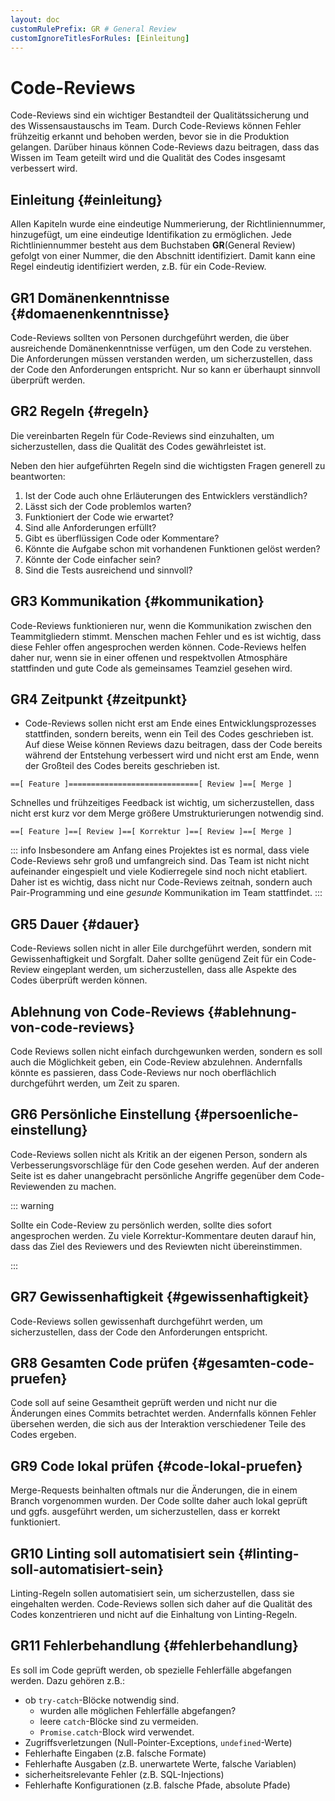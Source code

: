 ```yaml
---
layout: doc
customRulePrefix: GR # General Review
customIgnoreTitlesForRules: [Einleitung]
---
```


# Code-Reviews

Code-Reviews sind ein wichtiger Bestandteil der Qualitätssicherung und des Wissensaustauschs im Team.
Durch Code-Reviews können Fehler frühzeitig erkannt und behoben werden, bevor sie in die Produktion gelangen.
Darüber hinaus können Code-Reviews dazu beitragen, dass das Wissen im Team geteilt wird und die Qualität des Codes insgesamt verbessert wird.

## Einleitung {#einleitung}

Allen Kapiteln wurde eine eindeutige Nummerierung, der Richtliniennummer, hinzugefügt, um eine eindeutige Identifikation zu ermöglichen.
Jede Richtliniennummer besteht aus dem Buchstaben **GR**(General Review) gefolgt von einer Nummer, die den Abschnitt identifiziert. Damit kann eine Regel eindeutig identifiziert werden, z.B. für ein Code-Review.

## GR1 Domänenkenntnisse {#domaenenkenntnisse}

Code-Reviews sollten von Personen durchgeführt werden, die über ausreichende Domänenkenntnisse verfügen, um den Code zu verstehen.
Die Anforderungen müssen verstanden werden, um sicherzustellen, dass der Code den Anforderungen entspricht.
Nur so kann er überhaupt sinnvoll überprüft werden.

## GR2 Regeln {#regeln}

Die vereinbarten Regeln für Code-Reviews sind einzuhalten, um sicherzustellen, dass die Qualität des Codes gewährleistet ist.

Neben den hier aufgeführten Regeln sind die wichtigsten Fragen generell zu beantworten:

1. Ist der Code auch ohne Erläuterungen des Entwicklers verständlich?
2. Lässt sich der Code problemlos warten?
3. Funktioniert der Code wie erwartet?
4. Sind alle Anforderungen erfüllt?
5. Gibt es überflüssigen Code oder Kommentare?
6. Könnte die Aufgabe schon mit vorhandenen Funktionen gelöst werden?
7. Könnte der Code einfacher sein?
8. Sind die Tests ausreichend und sinnvoll?

## GR3 Kommunikation {#kommunikation}

Code-Reviews funktionieren nur, wenn die Kommunikation zwischen den Teammitgliedern stimmt.
Menschen machen Fehler und es ist wichtig, dass diese Fehler offen angesprochen werden können.
Code-Reviews helfen daher nur, wenn sie in einer offenen und respektvollen Atmosphäre stattfinden und gute Code als gemeinsames Teamziel gesehen wird.

## GR4 Zeitpunkt {#zeitpunkt}

- Code-Reviews sollen nicht erst am Ende eines Entwicklungsprozesses stattfinden, sondern bereits, wenn ein Teil des Codes geschrieben ist.
Auf diese Weise können Reviews dazu beitragen, dass der Code bereits während der Entstehung verbessert wird und nicht erst am Ende, wenn der Großteil des Codes bereits geschrieben ist.

```plaintext
==[ Feature ]=============================[ Review ]==[ Merge ]
```

Schnelles und frühzeitiges Feedback ist wichtig, um sicherzustellen, dass nicht erst kurz vor dem Merge größere Umstrukturierungen notwendig sind.

```plaintext
==[ Feature ]==[ Review ]==[ Korrektur ]==[ Review ]==[ Merge ]
```

::: info
Insbesondere am Anfang eines Projektes ist es normal, dass viele Code-Reviews sehr groß und umfangreich sind.
Das Team ist nicht nicht aufeinander eingespielt und viele Kodierregele sind noch nicht etabliert.
Daher ist es wichtig, dass nicht nur Code-Reviews zeitnah, sondern auch Pair-Programming und eine *gesunde* Kommunikation im Team stattfindet.
:::

## GR5 Dauer {#dauer}

Code-Reviews sollen nicht in aller Eile durchgeführt werden, sondern mit Gewissenhaftigkeit und Sorgfalt.
Daher sollte genügend Zeit für ein Code-Review eingeplant werden, um sicherzustellen, dass alle Aspekte des Codes überprüft werden können.

## Ablehnung von Code-Reviews {#ablehnung-von-code-reviews}

Code Reviews sollen nicht einfach durchgewunken werden, sondern es soll auch die Möglichkeit geben, ein Code-Review abzulehnen.
Andernfalls könnte es passieren, dass Code-Reviews nur noch oberflächlich durchgeführt werden, um Zeit zu sparen.

## GR6 Persönliche Einstellung {#persoenliche-einstellung}

Code-Reviews sollen nicht als Kritik an der eigenen Person, sondern als Verbesserungsvorschläge für den Code gesehen werden.
Auf der anderen Seite ist es daher unangebracht persönliche Angriffe gegenüber dem Code-Reviewenden zu machen.

::: warning

Sollte ein Code-Review zu persönlich werden, sollte dies sofort angesprochen werden.
Zu viele Korrektur-Kommentare deuten darauf hin, dass das Ziel des Reviewers und des Reviewten nicht übereinstimmen.

:::

## GR7 Gewissenhaftigkeit {#gewissenhaftigkeit}

Code-Reviews sollen gewissenhaft durchgeführt werden, um sicherzustellen, dass der Code den Anforderungen entspricht.

## GR8 Gesamten Code prüfen {#gesamten-code-pruefen}

Code soll auf seine Gesamtheit geprüft werden und nicht nur die Änderungen eines Commits betrachtet werden.
Andernfalls können Fehler übersehen werden, die sich aus der Interaktion verschiedener Teile des Codes ergeben.

## GR9 Code lokal prüfen {#code-lokal-pruefen}

Merge-Requests beinhalten oftmals nur die Änderungen, die in einem Branch vorgenommen wurden.
Der Code sollte daher auch lokal geprüft und ggfs. ausgeführt werden, um sicherzustellen, dass er korrekt funktioniert.

## GR10 Linting soll automatisiert sein {#linting-soll-automatisiert-sein}

Linting-Regeln sollen automatisiert sein, um sicherzustellen, dass sie eingehalten werden.
Code-Reviews sollen sich daher auf die Qualität des Codes konzentrieren und nicht auf die Einhaltung von Linting-Regeln.

## GR11 Fehlerbehandlung {#fehlerbehandlung}

Es soll im Code geprüft werden, ob spezielle Fehlerfälle abgefangen werden.
Dazu gehören z.B.:

- ob `try-catch`-Blöcke notwendig sind.
  - wurden alle möglichen Fehlerfälle abgefangen?
  - leere `catch`-Blöcke sind zu vermeiden.
  - `Promise.catch`-Block wird verwendet.
- Zugriffsverletzungen (Null-Pointer-Exceptions, `undefined`-Werte)
- Fehlerhafte Eingaben (z.B. falsche Formate)
- Fehlerhafte Ausgaben (z.B. unerwartete Werte, falsche Variablen)
- sicherheitsrelevante Fehler (z.B. SQL-Injections)
- Fehlerhafte Konfigurationen (z.B. falsche Pfade, absolute Pfade)

